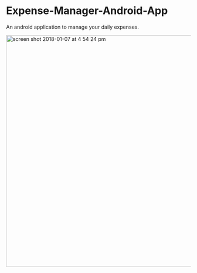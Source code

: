 # Expense-Manager-Android-App
An android application to manage your daily expenses.

<img width="634" alt="screen shot 2018-01-07 at 4 54 24 pm" src="https://user-images.githubusercontent.com/13292339/34654679-3dfc2488-f3cd-11e7-8329-0b0283c952c8.png">

